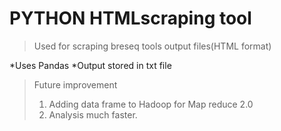 PYTHON HTMLscraping tool
========================================

> Used for scraping breseq tools output files(HTML format)

*Uses Pandas
*Output stored in  txt file


> Future improvement
> 1. Adding data frame to Hadoop for Map reduce 2.0
> 2.  Analysis much faster.
